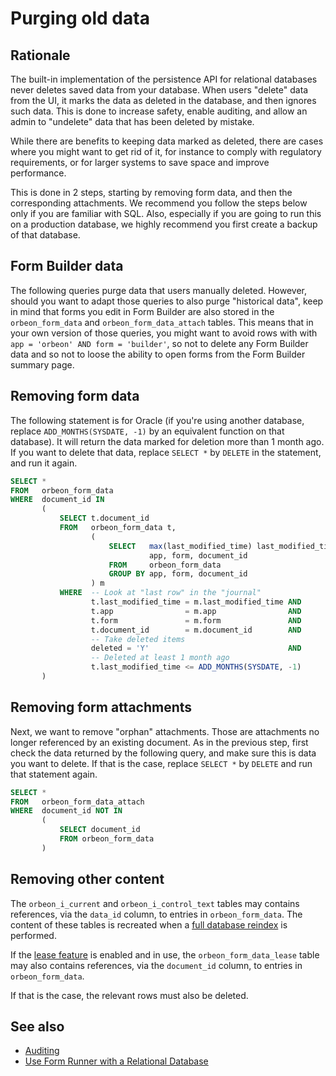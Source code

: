 # Purging old data

## Rationale

The built-in implementation of the persistence API for relational databases never deletes saved data from your database. When users "delete" data from the UI, it marks the data as deleted in the database, and then ignores such data. This is done to increase safety, enable auditing, and allow an admin to "undelete" data that has been deleted by mistake.

While there are benefits to keeping data marked as deleted, there are cases where you might want to get rid of it, for instance to comply with regulatory requirements, or for larger systems to save space and improve performance.

This is done in 2 steps, starting by removing form data, and then the corresponding attachments. We recommend you follow the steps below only if you are familiar with SQL. Also, especially if you are going to run this on a production database, we highly recommend you first create a backup of that database.

## Form Builder data

The following queries purge data that users manually deleted. However, should you want to adapt those queries to also purge "historical data", keep in mind that forms you edit in Form Builder are also stored in the `orbeon_form_data` and `orbeon_form_data_attach` tables. This means that in your own version of those queries, you might want to avoid rows with with `app = 'orbeon' AND form = 'builder'`, so not to delete any Form Builder data and so not to loose the ability to open forms from the Form Builder summary page.

## Removing form data

The following statement is for Oracle (if you're using another database, replace `ADD_MONTHS(SYSDATE, -1)` by an equivalent function on that database). It will return the data marked for deletion more than 1 month ago. If you want to delete that data, replace `SELECT *` by `DELETE` in the statement, and run it again.

```sql
SELECT *
FROM   orbeon_form_data
WHERE  document_id IN
       (
           SELECT t.document_id
           FROM   orbeon_form_data t,
                  (
                      SELECT   max(last_modified_time) last_modified_time,
                               app, form, document_id
                      FROM     orbeon_form_data
                      GROUP BY app, form, document_id
                  ) m
           WHERE  -- Look at "last row" in the "journal"
                  t.last_modified_time = m.last_modified_time AND
                  t.app                = m.app                AND
                  t.form               = m.form               AND
                  t.document_id        = m.document_id        AND
                  -- Take deleted items
                  deleted = 'Y'                               AND
                  -- Deleted at least 1 month ago
                  t.last_modified_time <= ADD_MONTHS(SYSDATE, -1)
       )
```

## Removing form attachments

Next, we want to remove "orphan" attachments. Those are attachments no longer referenced by an existing document. As in the previous step, first check the data returned by the following query, and make sure this is data you want to delete. If that is the case, replace `SELECT *` by `DELETE` and run that statement again.

```sql
SELECT *
FROM   orbeon_form_data_attach
WHERE  document_id NOT IN
       (
           SELECT document_id
           FROM orbeon_form_data
       )
```

## Removing other content

The `orbeon_i_current` and `orbeon_i_control_text` tables may contains references, via the `data_id` column, to entries in `orbeon_form_data`. The content of these tables is recreated when a [full database reindex](/form-runner/feature/home-page.md#reindexing) is performed.

If the [lease feature](/form-runner/feature/lease.md) is enabled and in use, the `orbeon_form_data_lease` table may also contains references, via the `document_id` column, to entries in `orbeon_form_data`.

If that is the case, the relevant rows must also be deleted.

## See also 

- [Auditing](auditing.md)
- [Use Form Runner with a Relational Database](relational-db.md)
